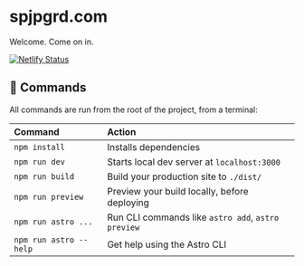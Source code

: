 # spjpgrd.com

Welcome. Come on in.

[![Netlify Status](https://api.netlify.com/api/v1/badges/7f12a67c-fc22-4aa7-b323-7e5ba72f32b0/deploy-status)](https://app.netlify.com/sites/spjpgrd/deploys)

## 🧞 Commands

All commands are run from the root of the project, from a terminal:

| Command                | Action                                             |
| :--------------------- | :------------------------------------------------- |
| `npm install`          | Installs dependencies                              |
| `npm run dev`          | Starts local dev server at `localhost:3000`        |
| `npm run build`        | Build your production site to `./dist/`            |
| `npm run preview`      | Preview your build locally, before deploying       |
| `npm run astro ...`    | Run CLI commands like `astro add`, `astro preview` |
| `npm run astro --help` | Get help using the Astro CLI                       |
